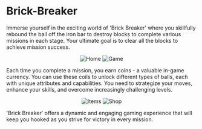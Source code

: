 # Brick-Breaker
Immerse yourself in the exciting world of 'Brick Breaker' where you skillfully rebound the ball off the iron bar to destroy blocks to complete various missions in each stage. Your ultimate goal is to clear all the blocks to achieve mission success. 

<p align="center">
  <img src="https://github.com/successdang99/Brick-Breaker/blob/main/home.png" title="Home">
  <img src="https://github.com/successdang99/Brick-Breaker/blob/main/game.png" title="Game">
</p>

Each time you complete a mission, you earn coins - a valuable in-game currency. You can use these coils to unlock different types of balls, each with unique attributes and capabilities. You need to strategize your moves, enhance your skills, and overcome increasingly challenging levels. 

<p align="center">
  <img src="https://github.com/successdang99/Brick-Breaker/blob/main/item.png" title="Items">
  <img src="https://github.com/successdang99/Brick-Breaker/blob/main/shop.png" title="Shop">
</p>

'Brick Breaker' offers a dynamic and engaging gaming experience that will keep you hooked as you strive for victory in every mission.
